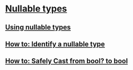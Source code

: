 # [Nullable types](index.md)
## [Using nullable types](using-nullable-types.md)
## [How to: Identify a nullable type](how-to-identify-a-nullable-type.md)
## [How to: Safely Cast from bool? to bool](how-to-safely-cast-from-bool-to-bool.md)
